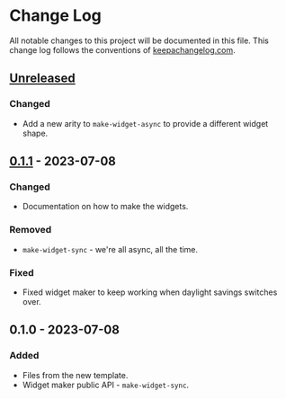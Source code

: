 # Change Log
All notable changes to this project will be documented in this file. This change log follows the conventions of [keepachangelog.com](http://keepachangelog.com/).

## [Unreleased]
### Changed
- Add a new arity to `make-widget-async` to provide a different widget shape.

## [0.1.1] - 2023-07-08
### Changed
- Documentation on how to make the widgets.

### Removed
- `make-widget-sync` - we're all async, all the time.

### Fixed
- Fixed widget maker to keep working when daylight savings switches over.

## 0.1.0 - 2023-07-08
### Added
- Files from the new template.
- Widget maker public API - `make-widget-sync`.

[Unreleased]: https://github.com/your-name/non_interactive_player2/compare/0.1.1...HEAD
[0.1.1]: https://github.com/your-name/non_interactive_player2/compare/0.1.0...0.1.1
